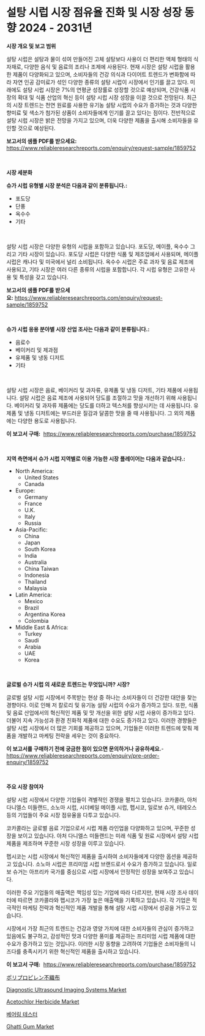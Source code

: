 <p><h1>설탕 시럽 시장 점유율 진화 및 시장 성장 동향 2024 - 2031년</h1></p><p><strong>시장 개요 및 보고 범위</strong></p>
<p><p>설탕 시럽은 설탕과 물이 섞여 만들어진 고체 설탕보다 사용이 더 편리한 액체 형태의 식자재로, 다양한 음식 및 음료의 조리나 조제에 사용된다. 현재 시장은 설탕 시럽을 활용한 제품이 다양화되고 있으며, 소비자들의 건강 의식과 다이어트 트렌드가 변화함에 따라 자연 인공 감미료가 섞인 다양한 종류의 설탕 시럽이 시장에서 인기를 끌고 있다. 미래에도 설탕 시럽 시장은 7%의 연평균 성장률로 성장할 것으로 예상되며, 건강식품 시장의 확대 및 식품 산업의 혁신 등이 설탕 시럽 시장 성장을 이끌 것으로 전망된다. 최근의 시장 트렌드는 천연 원료를 사용한 유기농 설탕 시럽의 수요가 증가하는 것과 다양한 향미료 및 색소가 첨가된 상품이 소비자들에게 인기를 끌고 있다는 점이다. 전반적으로 설탕 시럽 시장은 밝은 전망을 가지고 있으며, 더욱 다양한 제품을 출시해 소비자들을 유인할 것으로 예상된다.</p></p>
<p><strong>보고서의 샘플 PDF를 받으세요:</strong> <a href="https://www.reliableresearchreports.com/enquiry/request-sample/1859752">https://www.reliableresearchreports.com/enquiry/request-sample/1859752</a></p>
<p>&nbsp;</p>
<p><strong>시장 세분화</strong></p>
<p><strong>슈가 시럽 유형별 시장 분석은 다음과 같이 분류됩니다.:</strong></p>
<p><ul><li>포도당</li><li>단풍</li><li>옥수수</li><li>기타</li></ul></p>
<p>&nbsp;</p>
<p><p>설탕 시럽 시장은 다양한 유형의 시럽을 포함하고 있습니다. 포도당, 메이플, 옥수수 그리고 기타 시장이 있습니다. 포도당 시럽은 다양한 식품 및 제조업에서 사용되며, 메이플 시럽은 캐나다 및 미국에서 널리 소비됩니다. 옥수수 시럽은 주로 과자 및 음료 제조에 사용되고, 기타 시장은 여러 다른 종류의 시럽을 포함합니다. 각 시럽 유형은 고유한 사용 및 특성을 갖고 있습니다.</p></p>
<p><strong>보고서의 샘플 PDF를 받으세요:</strong>&nbsp;<a href="https://www.reliableresearchreports.com/enquiry/request-sample/1859752">https://www.reliableresearchreports.com/enquiry/request-sample/1859752</a></p>
<p>&nbsp;</p>
<p><strong> 슈가 시럽 응용 분야별 시장 산업 조사는 다음과 같이 분류됩니다.:</strong></p>
<p><ul><li>음료수</li><li>베이커리 및 제과점</li><li>유제품 및 냉동 디저트</li><li>기타</li></ul></p>
<p>&nbsp;</p>
<p><p>설탕 시럽 시장은 음료, 베이커리 및 과자류, 유제품 및 냉동 디저트, 기타 제품에 사용됩니다. 설탕 시럽은 음료 제조에 사용되어 당도를 조절하고 맛을 개선하기 위해 사용됩니다. 베이커리 및 과자류 제품에는 당도를 더하고 텍스처를 향상시키는 데 사용됩니다. 유제품 및 냉동 디저트에는 부드러운 질감과 달콤한 맛을 줄 때 사용됩니다. 그 외의 제품에는 다양한 용도로 사용됩니다.</p></p>
<p><strong>이 보고서 구매:</strong>&nbsp; <a href="https://www.reliableresearchreports.com/purchase/1859752">https://www.reliableresearchreports.com/purchase/1859752</a></p>
<p>&nbsp;</p>
<p><strong>지역 측면에서 슈가 시럽 지역별로 이용 가능한 시장 플레이어는 다음과 같습니다.:</strong></p>
<p><ul>
    <li>
        North America:
        <ul>
            <li>United States</li>
            <li>Canada</li>
        </ul>
    </li>
    <li>
        Europe:
        <ul>
            <li>Germany</li>
            <li>France</li>
            <li>U.K.</li>
            <li>Italy</li>
            <li>Russia</li>
        </ul>
    </li>
    <li>
        Asia-Pacific:
        <ul>
            <li>China</li>
            <li>Japan</li>
            <li>South Korea</li>
            <li>India</li>
            <li>Australia</li>
            <li>China Taiwan</li>
            <li>Indonesia</li>
            <li>Thailand</li>
            <li>Malaysia</li>
        </ul>
    </li>
    <li>
        Latin America:
        <ul>
            <li>Mexico</li>
            <li>Brazil</li>
            <li>Argentina Korea</li>
            <li>Colombia</li>
        </ul>
    </li>
    <li>
        Middle East & Africa:
        <ul>
            <li>Turkey</li>
            <li>Saudi</li>
            <li>Arabia</li>
            <li>UAE</li>
            <li>Korea</li>
        </ul>
    </li>
    </ul></p>
<p>&nbsp;</p>
<p><strong>글로벌 슈가 시럽 의 새로운 트렌드는 무엇입니까? 시장?</strong></p>
<p><p>글로벌 설탕 시럽 시장에서 주목받는 현상 중 하나는 소비자들이 더 건강한 대안을 찾는 경향이다. 이로 인해 저 칼로리 및 유기농 설탕 시럽의 수요가 증가하고 있다. 또한, 식품 및 음료 산업에서의 혁신적인 제품 및 맛 개선을 위한 설탕 시럽 사용이 증가하고 있다. 더불어 지속 가능성과 환경 친화적 제품에 대한 수요도 증가하고 있다. 이러한 경향들은 설탕 시럽 시장에서 더 많은 기회를 제공하고 있으며, 기업들은 이러한 트렌드에 맞춰 제품을 개발하고 마케팅 전략을 세우는 것이 중요하다.</p></p>
<p><strong>이 보고서를 구매하기 전에 궁금한 점이 있으면 문의하거나 공유하세요.</strong>- <a href="https://www.reliableresearchreports.com/enquiry/pre-order-enquiry/1859752">https://www.reliableresearchreports.com/enquiry/pre-order-enquiry/1859752</a></p>
<p>&nbsp;</p>
<p><strong>주요 시장 참여자</strong></p>
<p><p>설탕 시럽 시장에서 다양한 기업들이 격별적인 경쟁을 펼치고 있습니다. 코카콜라, 아처 다니엘스 미들랜드, 소노마 시럽, 시더베일 메이플 시럽, 펩시코, 일로보 슈거, 테레오스 등의 기업들이 주요 시장 점유율을 다투고 있습니다.</p><p>코카콜라는 글로벌 음료 기업으로서 시럽 제품 라인업을 다양화하고 있으며, 꾸준한 성장을 보이고 있습니다. 아처 다니엘스 미들랜드는 미래 식품 및 원료 시장에서 설탕 시럽 제품을 제조하며 꾸준한 시장 성장을 이루고 있습니다.</p><p>펩시코는 시럽 시장에서 혁신적인 제품을 출시하여 소비자들에게 다양한 옵션을 제공하고 있습니다. 소노마 시럽은 프리미엄 시럽 브랜드로서 수요가 증가하고 있습니다. 일로보 슈거는 아프리카 국가를 중심으로 시럽 시장에서 안정적인 성장을 보여주고 있습니다.</p><p>이러한 주요 기업들의 매출액은 책임성 있는 기업에 따라 다르지만, 현재 시장 조사 데이터에 따르면 코카콜라와 펩시코가 가장 높은 매출액을 기록하고 있습니다. 각 기업은 적극적인 마케팅 전략과 혁신적인 제품 개발을 통해 설탕 시럽 시장에서 성공을 거두고 있습니다.</p><p>시장에서 가장 최근의 트렌드는 건강과 영양 가치에 대한 소비자들의 관심이 증가하고 있음에도 불구하고, 감성적인 맛과 다양한 풍미를 제공하는 프리미엄 시럽 제품에 대한 수요가 증가하고 있는 것입니다. 이러한 시장 동향을 고려하여 기업들은 소비자들의 니즈다를 충족시키기 위한 혁신적인 제품을 출시하고 있습니다.</p></p>
<p><strong>이 보고서 구매:</strong>&nbsp;&nbsp;<a href="https://www.reliableresearchreports.com/purchase/1859752">https://www.reliableresearchreports.com/purchase/1859752</a></p>
<p><p><a href="https://github.com/ycmtqqhvk3273/Market-Research-Report-List-1/blob/main/3079642192807.md">ポリプロピレン不織布</a></p><p><a href="https://full-wildebeest-80b.notion.site/Diagnostic-Ultrasound-Imaging-Systems-Market-Size-Focuses-on-Market-Dynamics-In-Depth-Analysis-and--d2f8ca99903e4134936a50a2046e3843">Diagnostic Ultrasound Imaging Systems Market</a></p><p><a href="https://github.com/irfadac/Market-Research-Report-List-2/blob/main/acetochlor-herbicide-market.md">Acetochlor Herbicide Market</a></p><p><a href="https://medium.com/@greggibson7876/%EB%B2%A0%EC%96%B4%EB%A7%81-%ED%85%8C%EC%8A%A4%ED%84%B0-%EC%8B%9C%EC%9E%A5-%EB%B3%B4%EA%B3%A0%EC%84%9C%EB%8A%94-%EC%9D%B4-%EC%8B%9C%EC%9E%A5%EC%9D%98-%EC%B5%9C%EC%8B%A0-%ED%8A%B8%EB%A0%8C%EB%93%9C%EC%99%80-%EC%84%B1%EC%9E%A5-%EA%B8%B0%ED%9A%8C%EB%A5%BC-%EB%B3%B4%EC%97%AC%EC%A4%8D%EB%8B%88%EB%8B%A4-7959c7accbb3">베어링 테스터</a></p><p><a href="https://view.publitas.com/reportprime-1/ghatti-gum-market-analysis-examines-its-scope-on-growth-opportunities-and-forecasted-trends-spanning-from-2024-to-2031/">Ghatti Gum Market</a></p></p>
